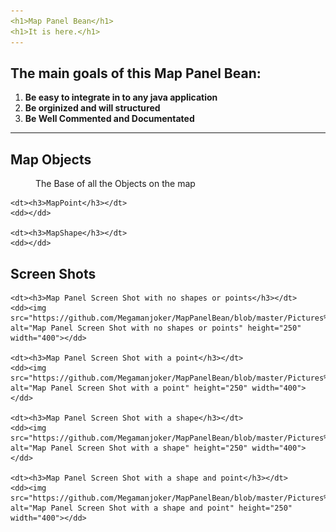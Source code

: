 ```yaml
---
<h1>Map Panel Bean</h1>
<h1>It is here.</h1>
---
```



<h2>The main goals of this Map Panel Bean:</h2>

1. <b> Be easy to integrate in to any java application </b>
2. <b> Be orginized and will structured </b>
3. <b> Be Well Commented and Documentated</b>

---


<dl>
    <dt><h2>Map Objects</h2></dt>
    <dd>The Base of all the Objects on the map</dd>    
    
    <dt><h3>MapPoint</h3></dt>
    <dd></dd>
    
    <dt><h3>MapShape</h3></dt>
    <dd></dd>

</dl>



<dl>
    <dt><h2>Screen Shots</h2></dt>  
    
    <dt><h3>Map Panel Screen Shot with no shapes or points</h3></dt>
    <dd><img src="https://github.com/Megamanjoker/MapPanelBean/blob/master/Pictures%20of%20the%20MapPanel/MapPanelScreenShot.png" alt="Map Panel Screen Shot with no shapes or points" height="250" width="400"></dd>
    
    <dt><h3>Map Panel Screen Shot with a point</h3></dt>
    <dd><img src="https://github.com/Megamanjoker/MapPanelBean/blob/master/Pictures%20of%20the%20MapPanel/MapPanelScreenShotWithPoint.png" alt="Map Panel Screen Shot with a point" height="250" width="400"></dd>
    
    <dt><h3>Map Panel Screen Shot with a shape</h3></dt>
    <dd><img src="https://github.com/Megamanjoker/MapPanelBean/blob/master/Pictures%20of%20the%20MapPanel/MapPanelScreenShotWithAShape.png" alt="Map Panel Screen Shot with a shape" height="250" width="400"></dd>
    
    <dt><h3>Map Panel Screen Shot with a shape and point</h3></dt>
    <dd><img src="https://github.com/Megamanjoker/MapPanelBean/blob/master/Pictures%20of%20the%20MapPanel/MapPanelScreenShotWithPointAndShape.png" alt="Map Panel Screen Shot with a shape and point" height="250" width="400"></dd>

</dl>

<embed 
id="MapPanel"
type="application/x-java-applet;version=1.6"
width="512" height="512" 
code="bin.mappanel.window.MapPanel.class"
pluginspage="http://java.com/download/"
myParam="" />
